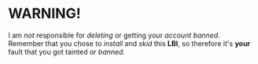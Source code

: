 # WARNING!

I am *not* responsible for *deleting* or getting your *account banned*.
Remember that you chose to *install* and *skid* this **LBI**, so therefore it's **your** fault that you got tainted or *banned*.
